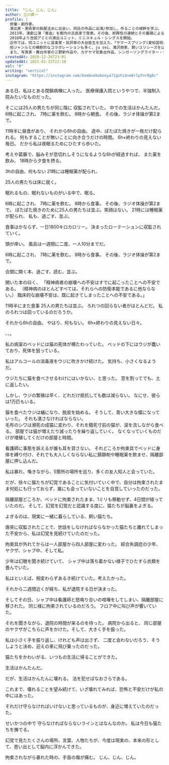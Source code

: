 ```yaml
---
title: 「じん、じん、じん」
author: 立川貴一
profile: |
  俳優・劇作家。
  演出家・美術家の飴屋法水に出会い、同氏の作品に出演/参加し、作ることの根幹を学ぶ。
  2013年、演劇公演『害虫』を都内の古民家で発表。その後、即興性の連続とその蓄積による「結果的な再現性」を重視し、作品を発表。
  2018年より吉田アミとの演出ユニット、ミニスキュル・シングスを開始。
  近作では、同ユニットに音楽家・批評家の大谷能生を加えた、「サマースプリング(愛知芸術劇場版)」。
  他ジャンルとの横断的なコラボレーションも多く、ju sei、滝沢朋恵、賢いユリシーズをはじめ、石塚俊との共作などがある。
  また、写真家・舞台作家の三野新作品や、カゲヤマ気象台作品、シンガーソングライター・グルパリのレコ発ライブへの出演など俳優としても活動している。
createdAt: 2020-12-26T23:01
updatedAt: 2021-01-15T22:18
vol: "0"
writing: "vertical"
instagram: "https://instagram.com/bombnekobonya?igshid=m6rlpfnr9g8c"
---
```


ある日、私はとある閉鎖病棟に入った。
医療保護入院というやつで、半強制入院みたいなものだった。

そこには<span class="text-tcy">25</span>人の男たちが同じ階に
収監されていた。
中での生活はかんたんだ。
<span class="text-upright">6</span>時に起こされ、
<span class="text-upright">7</span>時に薬を飲む。
<span class="text-upright">8</span>時から朝食。
その後、ラジオ体操が第<span class="text-upright">2</span>まで。
<br>

<span class="text-tcy">11</span>時半に昼食があり、
それから<span class="text-upright">6h</span>の自由。
途中、ぽたぽた焼きが一枚だけ配られる。
何もすることが無いことに向き合うだけの時間。
<span class="text-upright">6h</span>×終わりの見えない毎日。
だから私は夜眠るためにひたすら歩いた。
<br>

考えや葛藤で、脳みそが息切れしそうになるような<span class="text-upright">6h</span>が経過すれば、
また薬を飲み、
<span class="text-tcy">18</span>時から夕食を摂る。
<br>

<span class="text-upright">3h</span>の自由、何もない
<span class="text-tcy">21</span>時には睡眠薬が配られ、

<span class="text-tcy">25</span>人の男たちは床に就く。

眠れるもの、眠れないものがいる中で、眠る。
<br>

<span class="text-upright">6</span>時に起こされ、
<span class="text-upright">7</span>時に薬を飲む。
<span class="text-upright">8</span>時から食事。
その後、ラジオ体操が第<span class="text-upright">2</span>まで。
ぽたぽた焼きのために<span class="text-tcy">25</span>人の男たちは並ぶ。笑顔はない。
<span class="text-tcy">21</span>時には睡眠薬が配られ、
私も、過ごす、並ぶ。
<br>

食事はかならず、一日<span class="text-upright">1800</span>キロカロリー。
決まったローテーションに収監されていく。

頭が痒い。
風呂は一週間に二度、一人<span class="text-tcy">10</span>分までだ。
<br>

<span class="text-upright">6</span>時に起こされ、
<span class="text-upright">7</span>時に薬を飲む。
<span class="text-upright">8</span>時から食事。
その後、ラジオ体操が第<span class="text-upright">2</span>まで。

合間に開く本、過ごす、読む、並ぶ。

開いた本の曰く、
「精神病者の崩壊への不安はすでに起こったことへの不安である。
（精神病のほとんどすべては、それらへの防衛本能であるに他ならない。）
臨床的な崩壊不安は、既に起きてしまったことへの不安である。」

<span class="text-tcy">11</span>時半にまた食事
<span class="text-tcy">25</span>人の男たちは並ぶ。
ろれつの回らない者がほとんどだ。
私のろれつは回っているのだろうか。

それから<span class="text-upright">6h</span>の自由。
やはり、何もない。
<span class="text-upright">6h</span>×終わりの見えない日々。
<br>

、、。
<br>

私の病室のベッドには猫の死体が横たわっていた。
ベッドの下にはウジが蠢いており、死体を狙っている。
<br>

私はアルコールの消毒液をウジに吹きかけ続けた。
気持ち、小さくなるようだ。

ウジたちに猫を食べさせるわけにはいかない、と思った。
窓を割ってでも、土に返したい。

しかし、ウジの繁殖は早く、どれだけ抵抗しても数は減らない。
なにせ、彼らは<span class="text-upright">1</span>万匹もいる。
<br>

猫を食べたウジは蛹になり、脱皮を始める。
そうして、青い大きな蝶になっていった。
それも潰さなければならない。
<br>
毛布のシワは瀕死の成猫に変わり、それを餓死寸前の猫が、涙を流しながら食べる。
部屋では猫が増えたり減ったりを繰り返していく。
なくなっていくものだけが増殖してくだけの部屋と時間。
<br>

看護師に事態を訴えるが誰も耳を貸さない。
それどころか拘束具でベッドに身体を縛り付け、それでも大人しくならない私に鎮静剤や睡眠薬を飲ませ、隔離部屋に押し込んだ。
<br>

私は暴れ、喚きながら、<span class="text-upright">5</span>箇所の場所を巡り、多くの友人知人と会っていた。
<br>

だが、徐々に猫たちが幻覚であることに気付いていく中で、自分は拘束されたまま何処にも行っておらず、誰にも会っていないことを自覚していったのだった。

隔離部屋どころか、ベッドに拘束されたまま、<span class="text-upright">1</span>ミリも移動せず、<span class="text-upright">4</span>日間が経っていたのだ。
そして、幻覚を幻覚だと認識する度に、猫たちが脳裏をよぎる。

よぎるのは、現実に一緒に暮らしている、飼い猫たち。
<br>

唐突に収監されたことで、世話をしなければならなかった猫たちと離れてしまった不安から、私は幻覚を見続けていたのだった。

拘束具が外れてからは一人部屋から四人部屋に変わった。
綜合失調症の少年、ヤクザ、シャブ中、そして私。

少年は幻聴を聞き続けていて、
シャブ中は落ち着かない様子でひたすら衣類を畳んでいた。

私はといえば、相変わらずあるき続けていた。考えたかった。
<br>

それから二週間近くが経ち、私が退院する日が決まった。

そしてその日、シャブ中は看護師と怒鳴り合いの喧嘩をしてしまい、隔離部屋に移された。
同じ様に拘束されているのだろう。
フロア中に叫び声が響いていた。
<br>

それを聞きながら、退院の時間が来るのを待った。
病院から出ると、
同じ部屋のヤクザがこちらに声をかけた。そして、大きく手を振った。

私は小さく手を振り返し、けれども声は出さず、
二度と会わないだろう、そうしようと決め、迎えの車に飛び乗ったのだった。
<br>

猫たちをかわいがる、いつもの生活に帰ることができた。
<br>

生活はかんたんだ。

だが、生活はかんたんに壊れる。
法を犯せばなおさらである。

これまで、壊れることを望み続けて、いざ壊れてみれば、恐怖と不安だけが私の中にはあった。

それだけ守らなければいけないと思っているものが、身近に増えていたのだった。

せいかつの中で
守らなければならないラインとはなんなのか。
私は今日も猫たちを撫でる。
<br>

幻覚で見たたくさんの場所、言葉、人物たちが、今度は現実の、本来の形として、思い出として脳内に浮かんできた。

拘束されながら暴れた時の、手首の傷が痛む。
じん、じん、じん。
